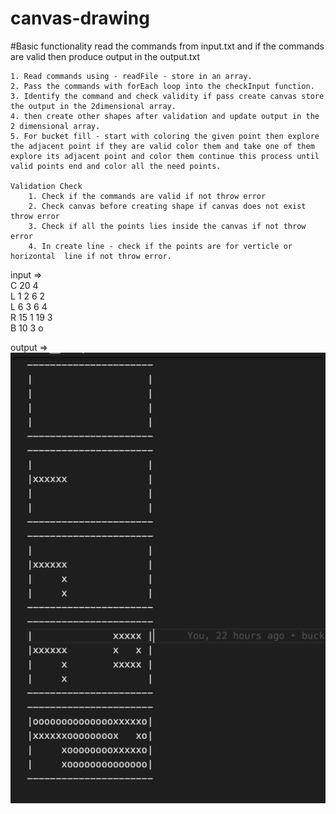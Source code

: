 # canvas-drawing
 #Basic functionality read the commands from input.txt and if the commands are valid then produce output in the output.txt
    
    1. Read commands using - readFile - store in an array.
    2. Pass the commands with forEach loop into the checkInput function.
    3. Identify the command and check validity if pass create canvas store the output in the 2dimensional array.
    4. then create other shapes after validation and update output in the 2 dimensional array.
    5. For bucket fill - start with coloring the given point then explore the adjacent point if they are valid color them and take one of them explore its adjacent point and color them continue this process until valid points end and color all the need points.

    Validation Check
        1. Check if the commands are valid if not throw error
        2. Check canvas before creating shape if canvas does not exist throw error
        3. Check if all the points lies inside the canvas if not throw error
        4. In create line - check if the points are for verticle or horizontal  line if not throw error.

input => <br/>
        C 20 4 <br/>
        L 1 2 6 2<br/>
        L 6 3 6 4<br/>
        R 15 1 19 3<br/>
        B 10 3 o<br/>


output =>
<img src="./src/assets/output.png" alt="output"/>

